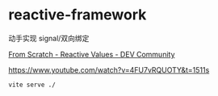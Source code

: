 # reactive-framework

动手实现 signal/双向绑定


[From Scratch - Reactive Values - DEV Community](https://dev.to/emnudge/from-scratch-reactive-values-c9h)

https://www.youtube.com/watch?v=4FU7vRQUOTY&t=1511s


```sh
vite serve ./
```

